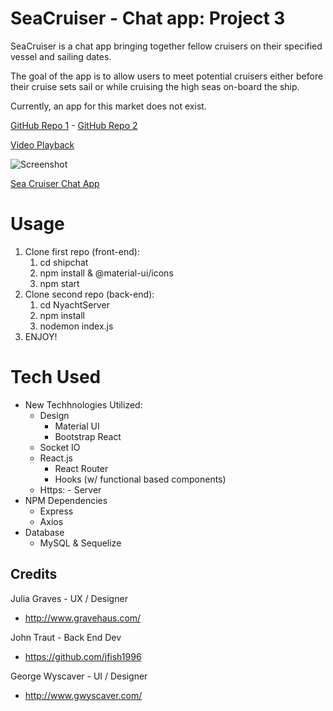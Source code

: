 # SeaCruiser - Chat app:  Project 3

SeaCruiser is a chat app bringing together fellow cruisers on their specified vessel and sailing dates.

The goal of the app is to allow users to meet potential cruisers either before their cruise sets sail or while cruising the high seas on-board the ship.

Currently, an app for this market does not exist.


[GitHub Repo 1](https://github.com/gwyscaver/project3_seacruiser_front) - 
[GitHub Repo 2](https://github.com/gwyscaver/project3_seacruiser_server)

[Video Playback](https://youtu.be/2AwJHQkH19U)

![Screenshot](public/assets/images/seacruiser.jpg)

[Sea Cruiser Chat App](http://boiling-forest-49975.herokuapp.com//)

# Usage
1. Clone first repo (front-end):
    1. cd shipchat
    2. npm install & @material-ui/icons
    3. npm start
2. Clone second repo (back-end):
    1. cd NyachtServer
    2. npm install  
    3. nodemon index.js
3. ENJOY!

# Tech Used
* New Techhnologies Utilized:
    * Design
       * Material UI
       * Bootstrap React
    * Socket IO
    * React.js
        * React Router
        * Hooks (w/ functional based components)
    * Https: - Server
* NPM Dependencies
    * Express
    * Axios
* Database
    * MySQL & Sequelize

## Credits
Julia Graves - UX / Designer
   * http://www.gravehaus.com/

John Traut - Back End Dev
   * https://github.com/jfish1996

George Wyscaver - UI / Designer
   * http://www.gwyscaver.com/
